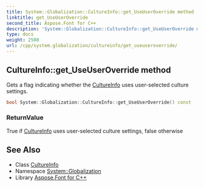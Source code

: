```yaml
---
title: System::Globalization::CultureInfo::get_UseUserOverride method
linktitle: get_UseUserOverride
second_title: Aspose.Font for C++
description: 'System::Globalization::CultureInfo::get_UseUserOverride method. Gets a flag indicating whether the CultureInfo uses user-selected culture settings in C++.'
type: docs
weight: 2500
url: /cpp/system.globalization/cultureinfo/get_useuseroverride/
---
```

## CultureInfo::get_UseUserOverride method


Gets a flag indicating whether the [CultureInfo](../) uses user-selected culture settings.

```cpp
bool System::Globalization::CultureInfo::get_UseUserOverride() const
```


### ReturnValue

True if [CultureInfo](../) uses user-selected culture settings, false otherwise

## See Also

* Class [CultureInfo](../)
* Namespace [System::Globalization](../../)
* Library [Aspose.Font for C++](../../../)
